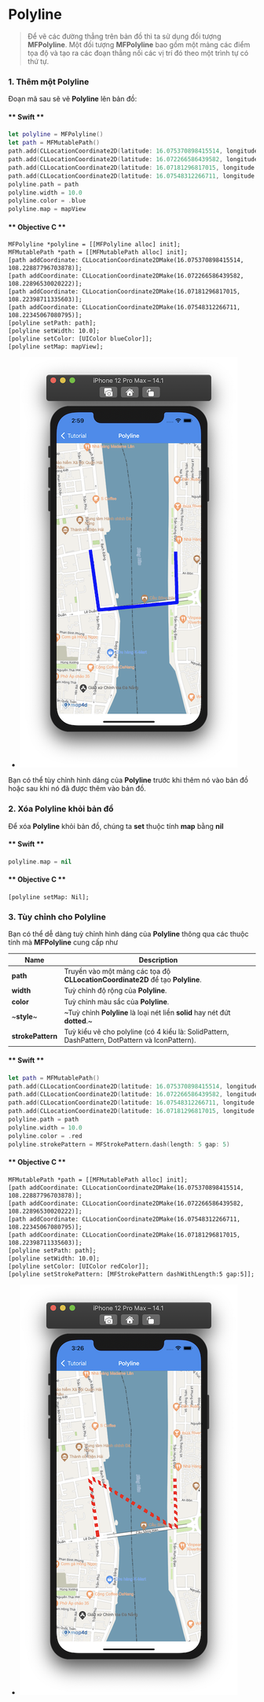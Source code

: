 # Polyline

> Để vẽ các đường thẳng trên bản đồ thì ta sử dụng đối tượng **MFPolyline**. Một đối tượng **MFPolyline** bao gồm một mảng các điểm tọa độ
và tạo ra các đoạn thẳng nối các vị trí đó theo một trình tự có thứ tự.

### 1. Thêm một Polyline

Đoạn mã sau sẽ vẽ **Polyline** lên bản đồ:

<!-- tabs:start -->
#### ** Swift **

```swift 
let polyline = MFPolyline()
let path = MFMutablePath()
path.add(CLLocationCoordinate2D(latitude: 16.075370898415514, longitude: 108.22887796703878))
path.add(CLLocationCoordinate2D(latitude: 16.072266586439582, longitude: 108.22896530020222))
path.add(CLLocationCoordinate2D(latitude: 16.07181296817015, longitude: 108.22398711335603))
path.add(CLLocationCoordinate2D(latitude: 16.07548312266711, longitude: 108.22345067080795))
polyline.path = path
polyline.width = 10.0
polyline.color = .blue
polyline.map = mapView
```

#### ** Objective C **

```objc 
MFPolyline *polyline = [[MFPolyline alloc] init];
MFMutablePath *path = [[MFMutablePath alloc] init];
[path addCoordinate: CLLocationCoordinate2DMake(16.075370898415514, 108.22887796703878)];
[path addCoordinate: CLLocationCoordinate2DMake(16.072266586439582, 108.22896530020222)];
[path addCoordinate: CLLocationCoordinate2DMake(16.07181296817015, 108.22398711335603)];
[path addCoordinate: CLLocationCoordinate2DMake(16.07548312266711, 108.22345067080795)];
[polyline setPath: path];
[polyline setWidth: 10.0];
[polyline setColor: [UIColor blueColor]];
[polyline setMap: mapView];
```

<!-- tabs:end -->

-  ![Polyline](../../resources/v1.5/createPolyline.png) 

Bạn có thể tùy chỉnh hình dáng của **Polyline** trước khi thêm nó vào bản đồ hoặc sau khi nó đã được thêm vào bản đồ.

### 2. Xóa Polyline khỏi bản đồ

Để xóa **Polyline** khỏi bản đồ, chúng ta **set** thuộc tính **map** bằng **nil**

<!-- tabs:start -->
#### ** Swift **

```swift
polyline.map = nil
```

#### ** Objective C **

```objc 
[polyline setMap: Nil];
```
<!-- tabs:end -->

### 3. Tùy chỉnh cho Polyline

Bạn có thể dễ dàng tuỳ chỉnh hình dáng của **Polyline** thông qua các thuộc tính mà **MFPolyline** cung cấp như
 
| Name                       |Description                                                                                                              |
|----------------------------|-------------------------------------------------------------------------------------------------------------------------|
| **path**                   | Truyền vào một mảng các tọa độ **CLLocationCoordinate2D** để tạo **Polyline**.                                          |
| **width**                  | Tuỳ chỉnh độ rộng của **Polyline**.                                                                                     |
| **color**                  | Tuỳ chỉnh màu sắc của **Polyline**.                                                                                     |
| ~**style**~                | ~Tuỳ chỉnh **Polyline** là loại nét liền **solid** hay nét đứt **dotted**.~                                             |
| **strokePattern**          | Tuỳ kiểu vẽ cho polyline (có 4 kiểu là: SolidPattern, DashPattern, DotPattern và IconPattern).                          |

<!-- tabs:start -->
#### ** Swift **

```swift    
let path = MFMutablePath()
path.add(CLLocationCoordinate2D(latitude: 16.075370898415514, longitude: 108.22887796703878))
path.add(CLLocationCoordinate2D(latitude: 16.072266586439582, longitude: 108.22896530020222))
path.add(CLLocationCoordinate2D(latitude: 16.07548312266711, longitude: 108.22345067080795))
path.add(CLLocationCoordinate2D(latitude: 16.07181296817015, longitude: 108.22398711335603))
polyline.path = path
polyline.width = 10.0
polyline.color = .red
polyline.strokePattern = MFStrokePattern.dash(length: 5 gap: 5)
```

#### ** Objective C **

```objc 
MFMutablePath *path = [[MFMutablePath alloc] init];
[path addCoordinate: CLLocationCoordinate2DMake(16.075370898415514, 108.22887796703878)];
[path addCoordinate: CLLocationCoordinate2DMake(16.072266586439582, 108.22896530020222)];
[path addCoordinate: CLLocationCoordinate2DMake(16.07548312266711, 108.22345067080795)];
[path addCoordinate: CLLocationCoordinate2DMake(16.07181296817015, 108.22398711335603)];
[polyline setPath: path];
[polyline setWidth: 10.0];
[polyline setColor: [UIColor redColor]];
[polyline setStrokePattern: [MFStrokePattern dashWithLength:5 gap:5]];
```

<!-- tabs:end -->
 
-  ![Polyline](../../resources/v1.5/customizePolyline.png) 